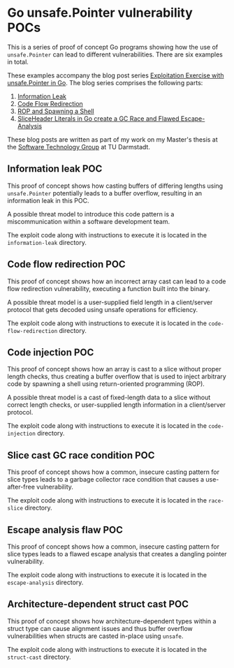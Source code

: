 # Go unsafe.Pointer vulnerability POCs

This is a series of proof of concept Go programs showing how the use of `unsafe.Pointer` can lead
to different vulnerabilities. There are six examples in total.

These examples accompany the blog post series [Exploitation Exercise with unsafe.Pointer in Go](https://dev.to/jlauinger/exploitation-exercise-with-unsafe-pointer-in-go-information-leak-part-1-1kga). The blog series comprises the following parts:

 1. [Information Leak](https://dev.to/jlauinger/exploitation-exercise-with-unsafe-pointer-in-go-information-leak-part-1-1kga)
 2. [Code Flow Redirection](https://dev.to/jlauinger/exploitation-exercise-with-go-unsafe-pointer-code-flow-redirection-part-2-5hgm)
 3. [ROP and Spawning a Shell](https://dev.to/jlauinger/exploitation-exercise-with-go-unsafe-pointer-rop-and-spawning-a-shell-part-3-4mm7)
 4. [SliceHeader Literals in Go create a GC Race and Flawed Escape-Analysis](https://dev.to/jlauinger/sliceheader-literals-in-go-create-a-gc-race-and-flawed-escape-analysis-exploitation-with-unsafe-pointer-on-real-world-code-4mh7)

These blog posts are written as part of my work on my Master's thesis at the [Software Technology Group](https://www.stg.tu-darmstadt.de/stg/homepage.en.jsp) at TU Darmstadt.


## Information leak POC

This proof of concept shows how casting buffers of differing lengths using `unsafe.Pointer` potentially leads
to a buffer overflow, resulting in an information leak in this POC.

A possible threat model to introduce this code pattern is a miscommunication within a software development team.

The exploit code along with instructions to execute it is located in the `information-leak` directory.


## Code flow redirection POC

This proof of concept shows how an incorrect array cast can lead to a code flow redirection
vulnerability, executing a function built into the binary.

A possible threat model is a user-supplied field length in a client/server protocol that gets decoded using unsafe
operations for efficiency.

The exploit code along with instructions to execute it is located in the `code-flow-redirection` directory.


## Code injection POC

This proof of concept shows how an array is cast to a slice without proper length checks, thus
creating a buffer overflow that is used to inject arbitrary code by spawning a shell using
return-oriented programming (ROP).

A possible threat model is a cast of fixed-length data to a slice without correct length checks, or
user-supplied length information in a client/server protocol.

The exploit code along with instructions to execute it is located in the `code-injection` directory.


## Slice cast GC race condition POC

This proof of concept shows how a common, insecure casting pattern for slice types leads to a
garbage collector race condition that causes a use-after-free vulnerability.

The exploit code along with instructions to execute it is located in the `race-slice` directory.


## Escape analysis flaw POC

This proof of concept shows how a common, insecure casting pattern for slice types leads to a
flawed escape analysis that creates a dangling pointer vulnerability.

The exploit code along with instructions to execute it is located in the `escape-analysis` directory.


## Architecture-dependent struct cast POC

This proof of concept shows how architecture-dependent types within a struct type can cause
alignment issues and thus buffer overflow vulnerabilities when structs are casted in-place using
`unsafe`.

The exploit code along with instructions to execute it is located in the `struct-cast` directory.


